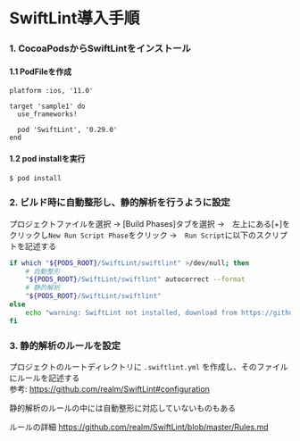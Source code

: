 # SwiftLint導入手順


### 1. CocoaPodsからSwiftLintをインストール

#### 1.1 PodFileを作成
```
platform :ios, '11.0'

target 'sample1' do
  use_frameworks!

  pod 'SwiftLint', '0.29.0'
end
```

#### 1.2 pod installを実行
```bash
$ pod install
```

### 2. ビルド時に自動整形し、静的解析を行うように設定

プロジェクトファイルを選択
→ [Build Phases]タブを選択
→　左上にある[+]をクリックし`New Run Script Phase`をクリック
→　`Run Script`に以下のスクリプトを記述する

```bash
if which "${PODS_ROOT}/SwiftLint/swiftlint" >/dev/null; then
    # 自動整形
    "${PODS_ROOT}/SwiftLint/swiftlint" autocorrect --format
    # 静的解析
    "${PODS_ROOT}/SwiftLint/swiftlint"
else
    echo "warning: SwiftLint not installed, download from https://github.com/realm/SwiftLint"
fi
```

### 3. 静的解析のルールを設定

プロジェクトのルートディレクトリに `.swiftlint.yml` を作成し、そのファイルにルールを記述する  
参考: https://github.com/realm/SwiftLint#configuration

静的解析のルールの中には自動整形に対応していないものもある

ルールの詳細
https://github.com/realm/SwiftLint/blob/master/Rules.md
